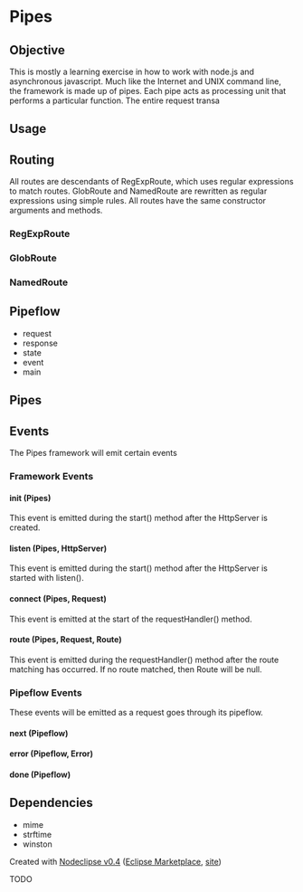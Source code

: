 # Pipes

## Objective

This is mostly a learning exercise in how to work with node.js and asynchronous javascript.
Much like the Internet and UNIX command line, the framework is made up of pipes.  Each pipe
acts as processing unit that performs a particular function.  The entire request transa 

## Usage

## Routing

All routes are descendants of RegExpRoute, which uses regular expressions to match routes.
GlobRoute and NamedRoute are rewritten as regular expressions using simple rules.  All routes have the
same constructor arguments and methods.

### RegExpRoute

### GlobRoute

### NamedRoute

## Pipeflow

* request
* response
* state
* event
* main

## Pipes

## Events

The Pipes framework will emit certain events

### Framework Events

#### init (Pipes)

This event is emitted during the start() method after the HttpServer is created.

#### listen (Pipes, HttpServer)

This event is emitted during the start() method after the HttpServer is started with listen().

#### connect (Pipes, Request)

This event is emitted at the start of the requestHandler() method.

#### route (Pipes, Request, Route)

This event is emitted during the requestHandler() method after the route matching has occurred.  If no
route matched, then Route will be null.

### Pipeflow Events

These events will be emitted as a request goes through its pipeflow.

#### next (Pipeflow)

#### error (Pipeflow, Error)

#### done (Pipeflow)

## Dependencies

* mime
* strftime
* winston

Created with [Nodeclipse v0.4](https://github.com/Nodeclipse/nodeclipse-1)
 ([Eclipse Marketplace](http://marketplace.eclipse.org/content/nodeclipse), [site](http://www.nodeclipse.org))   

TODO
